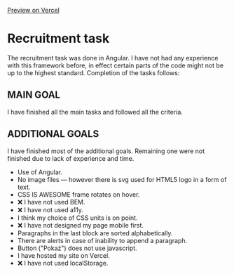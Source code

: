 [Preview on Vercel](https://nabthat-frontend-test.vercel.app)

# Recruitment task

The recruitment task was done in Angular. I have not had any experience with this framework before, in effect certain parts of the code might not be up to the highest standard. Completion of the tasks follows:

## MAIN GOAL

I have finished all the main tasks and followed all the criteria.

## ADDITIONAL GOALS

I have finished most of the additional goals. Remaining one were not finished due to lack of experience and time.

- Use of Angular.
- No image files — however there is svg used for HTML5 logo in a form of text.
- CSS IS AWESOME frame rotates on hover.
- ❌ I have not used BEM.
- ❌ I have not used a11y.
- I think my choice of CSS units is on point.
- ❌ I have not designed my page mobile first.
- Paragraphs in the last block are sorted alphabetically.
- There are alerts in case of inability to append a paragraph.
- Button ("Pokaż") does not use javascript.
- I have hosted my site on Vercel.
- ❌ I have not used localStorage.